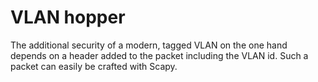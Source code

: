# VLAN hopper

The additional security of a modern, tagged VLAN on the one hand depends on a header added to the
packet including the VLAN id. Such a packet can easily be crafted with Scapy.
